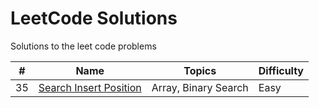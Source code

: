 # LeetCode Solutions
Solutions to the leet code problems

| # | Name | Topics | Difficulty |
| - | ---- | ------ | ---------- |
| 35 | [Search Insert Position](/35-search-insert-position.py) | Array, Binary Search | Easy
